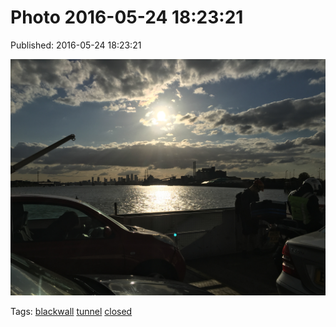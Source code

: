 
# Photo 2016-05-24 18:23:21

Published: 2016-05-24 18:23:21

![](144866489077-0.jpg)

Tags: [blackwall](tag-blackwall.md) [tunnel](tag-tunnel.md) [closed](tag-closed.md)
